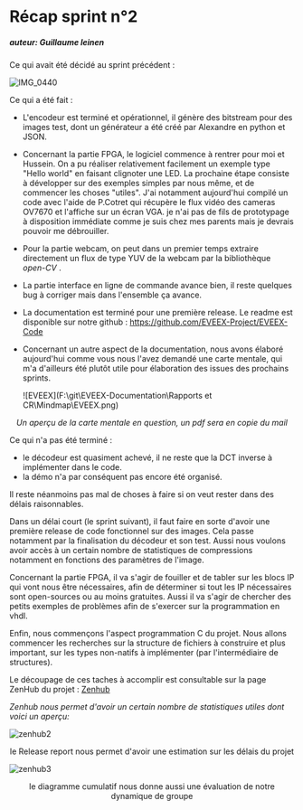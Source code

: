 

# Récap sprint n°2 

##### auteur: Guillaume leinen 

Ce qui avait été décidé au sprint précédent : 

![IMG_0440](C:\Users\guill\Downloads\IMG_0440.jpeg)

Ce qui a été fait : 

* L'encodeur est terminé et opérationnel, il génère des bitstream pour des images test, dont un générateur a été créé par Alexandre en python et JSON. 

* Concernant la partie FPGA, le logiciel commence à rentrer pour moi et Hussein. On a pu réaliser relativement facilement un exemple type "Hello world" en faisant clignoter une LED. La prochaine étape consiste à développer sur des exemples simples par nous même, et de commencer les choses "utiles". J'ai notamment aujourd'hui compilé un code avec l'aide de P.Cotret qui récupère le flux vidéo des cameras OV7670 et l'affiche sur un écran VGA. je n'ai pas de fils de prototypage à disposition immédiate comme je suis chez mes parents mais je devrais pouvoir me débrouiller. 

* Pour la partie webcam, on peut dans un premier temps extraire directement un flux de type YUV de la webcam par la bibliothèque *open-CV* . 

* La partie interface en ligne de commande avance bien, il reste quelques bug à corriger mais dans l'ensemble ça avance. 

* La documentation est terminé pour une première release. Le readme est disponible sur notre github : https://github.com/EVEEX-Project/EVEEX-Code

* Concernant un autre aspect de la documentation, nous avons élaboré aujourd'hui comme vous nous l'avez demandé une carte mentale, qui m'a d'ailleurs été plutôt utile pour élaboration des issues des prochains sprints. 

  ![EVEEX](F:\git\EVEEX-Documentation\Rapports et CR\Mindmap\EVEEX.png)

<center> <i> Un aperçu de la carte mentale en question, un pdf sera en copie du mail </i> </center>

Ce qui n'a pas été terminé : 

* le décodeur est quasiment achevé, il ne reste que la DCT inverse à implémenter dans le code. 
* la démo n'a par conséquent pas encore été organisé. 



Il reste néanmoins pas mal de choses à faire si on veut rester dans des délais raisonnables. 

Dans un délai court (le sprint suivant), il faut faire en sorte d'avoir une première release de code fonctionnel sur des images. Cela passe notamment par la finalisation du décodeur et son test. Aussi nous voulons avoir accès à un certain nombre de statistiques de compressions notamment en fonctions des paramètres de l'image. 

Concernant la partie FPGA, il va s'agir de fouiller et de tabler sur les blocs IP qui vont nous être nécessaires, afin de déterminer si tout les IP nécessaires sont open-sources ou au moins gratuites. Aussi il va s'agir de chercher des petits exemples de problèmes afin de s'exercer sur la programmation en vhdl.  

Enfin, nous commençons l'aspect programmation C du projet. Nous allons commencer les recherches sur la structure de fichiers à construire et plus important, sur les types non-natifs à implémenter (par l'intermédiaire de structures). 

Le découpage de ces taches à accomplir est consultable sur la page ZenHub du projet : [Zenhub](https://app.zenhub.com/workspaces/eveex-project-5f61d5816877195ab4753de1/board?repos=293805464,295701113)

*Zenhub nous permet d'avoir un certain nombre de statistiques utiles dont voici un aperçu:* 

![zenhub2](C:\Users\guill\Downloads\zenhub2.jpg)

<center>le Release report nous permet d'avoir une estimation sur les délais du projet</center>



![zenhub3](C:\Users\guill\Downloads\zenhub3.jpg)

<center> le diagramme cumulatif nous donne aussi une évaluation de notre dynamique de groupe</center>